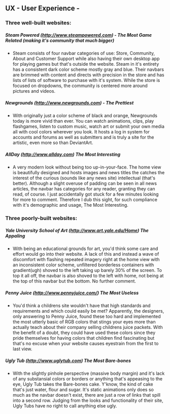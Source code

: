 ## UX - User Experience - 

### Three well-built websites:
##### Steam Powered (http://www.steampowered.com) - The Most Game Related (making it's community that much bigger)
- Steam consists of four navbar categories of use: Store, Community, About and Customer Support while also having their own desktop app for playing games but that's outside the website. Steam in it's entirety has a consistent dark color scheme mostly gray and blue. Their navbars are brimmed with content and directs with precision in the store and has lists of lists of software to purchase with it's system. While the store is focused on dropdowns, the community is centered more around pictures and videos.

##### Newgrounds (http://www.newgrounds.com) - The Prettiest
- With originally just a color scheme of black and orange, Newgrounds today is more vivid than ever. You can watch animations, clips, play flashgames, listen to custom music, watch art or submit your own media all with cool colors wherever you look. It hosts a log in system for accounts and forums as well as submitters and is truly a site for the artistic, even more so than DeviantArt.

##### AllDay (http://www.allday.com) The Most Interesting
- A very modern look without being too up-in-your-face. The home view is beautifully designed and hosts images and news titles the catches the interest of the curious (sounds like any news site) intellectual (that's better). Although a slight overuse of padding can be seen in all news articles, the navbar has categories for any reader, granting they can read, of course. I just accidentally got stuck for a few minutes looking for more to comment. Therefore I dub this sight, for such compliance with it's demographic and usage, The Most Interesting.


### Three poorly-built websites:
##### Yale University School of Art (http://www.art.yale.edu/Home) The Appaling
- With being an educational grounds for art, you'd think some care and effort would go into their website. A lack of this and instead a wave of discomfort with flashing repeated imagery right at the home view with an inconsistent color scheme, unfiltered borderless containers with gradient(ugh) shoved to the left taking up barely 30% of the screen. To top it all off, the navbar is also shoved to the left with home, not being at the top of this navbar but the bottom. No further comment.

##### Penny Juice (http://www.pennyjuice.com/) The Most Useless
- You'd think a childrens site wouldn't have that high standards and requirements and which could easily be met? Apparently, the designers, only answering to Penny Juice, found these too hard and implemented the most utterly basic of RGB colors that stings your eyes more than actually teach about their company selling childrens juice packets. With the benefit of a doubt, they could have used these colors since they pride themselves for having colors that children find fascinating but that's no excuse when your website causes eyestrain from the first to last view.

##### Ugly Tub (http://www.uglytub.com) The Most Bare-bones
- With the slightly pinhole perspective (massive body margin) and it's lack of any substansial colors or borders or anything that's appeasing to the eye, Ugly Tub takes the Bare-bones cake. Y'know, the kind of cake that's just water, flour and sugar. It's static animations only does so much as the navbar doesn't exist, there are just a row of links that spill into a second row. Judging from the looks and functionality of their site, Ugly Tubs have no right to call anything else ugly.
